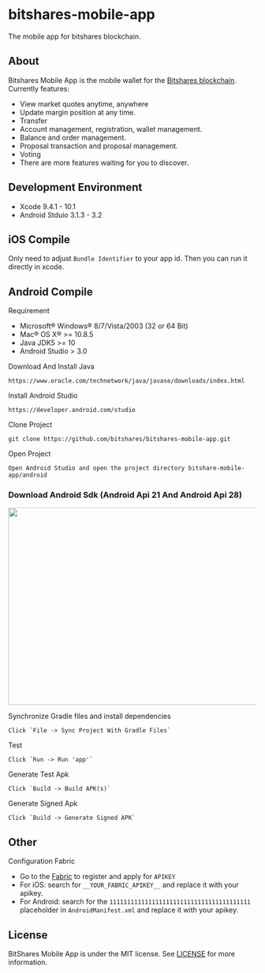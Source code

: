 # bitshares-mobile-app
The mobile app for bitshares blockchain. 

## About

Bitshares Mobile App is the mobile wallet for the [Bitshares blockchain](https://github.com/bitshares/bitshares-core). Currently features:

* View market quotes anytime, anywhere
* Update margin position at any time.
* Transfer
* Account management, registration, wallet management.
* Balance and order management.
* Proposal transaction and proposal management.
* Voting
* There are more features waiting for you to discover.

## Development Environment

* Xcode 9.4.1 - 10.1
* Android Stduio 3.1.3 - 3.2

## iOS Compile

Only need to adjust `Bundle Identifier` to your app id. Then you can run it directly in xcode.

## Android Compile

Requirement

* Microsoft® Windows® 8/7/Vista/2003 (32 or 64 Bit)
* Mac® OS X® >= 10.8.5
* Java JDK5 >= 10
* Android Studio > 3.0

Download And Install Java
```
https://www.oracle.com/technetwork/java/javase/downloads/index.html
```

Install Android Studio
```
https://developer.android.com/studio
```

Clone Project 
```
git clone https://github.com/bitshares/bitshares-mobile-app.git
```

Open Project
```
Open Android Studio and open the project directory bitshare-mobile-app/android
```

<p>
  <h3>Download Android Sdk (Android Api 21 And Android Api 28)</h3>
  <p>
    <a href="#">
      <img src="https://raw.githubusercontent.com/yoshikizh/test/master/android-setting-android-sdk.png" alt="" width=600 height=400>
    </a>
  </p>
</p>


Synchronize Gradle files and install dependencies
```
Click `File -> Sync Project With Gradle Files`
```

Test
```
Click `Run -> Run 'app'`
```

Generate Test Apk
```
Click `Build -> Build APK(s)`
```

Generate Signed Apk
```
Click `Build -> Generate Signed APK`
```


## Other

Configuration Fabric

* Go to the [Fabric](https://fabric.io) to register and apply for `APIKEY`
* For iOS: search for `__YOUR_FABRIC_APIKEY__` and replace it with your apikey.
* For Android: search for the `1111111111111111111111111111111111111111` placeholder in `AndroidManifest.xml` and replace it with your apikey.

## License

BitShares Mobile App is under the MIT license. See [LICENSE](https://github.com/btspp/bitshares-mobile-app/blob/master/LICENSE)
for more information.
